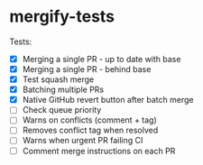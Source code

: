 # mergify-tests

Tests:

- [x] Merging a single PR - up to date with base
- [x] Merging a single PR - behind base
- [x] Test squash merge
- [x] Batching multiple PRs
- [x] Native GitHub revert button after batch merge
- [ ] Check queue priority
- [ ] Warns on conflicts (comment + tag)
- [ ] Removes conflict tag when resolved
- [ ] Warns when urgent PR failing CI
- [ ] Comment merge instructions on each PR

